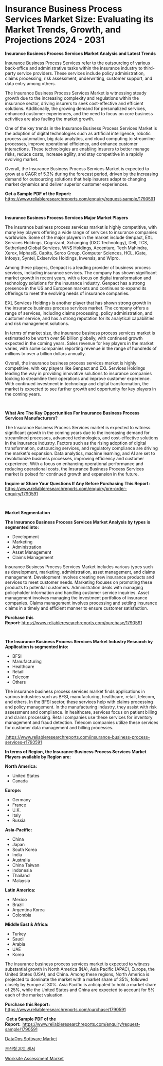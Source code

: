 <p><h1>Insurance Business Process Services Market Size: Evaluating its Market Trends, Growth, and Projections 2024 - 2031</h1></p><p><strong>Insurance Business Process Services Market Analysis and Latest Trends</strong></p>
<p><p>Insurance Business Process Services refer to the outsourcing of various back-office and administrative tasks within the insurance industry to third-party service providers. These services include policy administration, claims processing, risk assessment, underwriting, customer support, and data entry among others.</p><p>The Insurance Business Process Services Market is witnessing steady growth due to the increasing complexity and regulations within the insurance sector, driving insurers to seek cost-effective and efficient solutions. Additionally, the growing demand for personalized services, enhanced customer experiences, and the need to focus on core business activities are also fueling the market growth.</p><p>One of the key trends in the Insurance Business Process Services Market is the adoption of digital technologies such as artificial intelligence, robotic process automation, big data analytics, and cloud computing to streamline processes, improve operational efficiency, and enhance customer interactions. These technologies are enabling insurers to better manage risks, reduce costs, increase agility, and stay competitive in a rapidly evolving market.</p><p>Overall, the Insurance Business Process Services Market is expected to grow at a CAGR of 5.3% during the forecast period, driven by the increasing demand for outsourcing solutions that help insurers adapt to changing market dynamics and deliver superior customer experiences.</p></p>
<p><strong>Get a Sample PDF of the Report:&nbsp;</strong> <a href="https://www.reliableresearchreports.com/enquiry/request-sample/1790591">https://www.reliableresearchreports.com/enquiry/request-sample/1790591</a></p>
<p>&nbsp;</p>
<p><strong>Insurance Business Process Services Major Market Players</strong></p>
<p><p>The insurance business process services market is highly competitive, with many key players offering a wide range of services to insurance companies worldwide. Some of the major players in the market include Genpact, EXL Services Holdings, Cognizant, Xchanging (DXC Technology), Dell, TCS, Sutherland Global Services, WNS Holdings, Accenture, Tech Mahindra, Xerox, MphasiS, Capita, Serco Group, Computer Sciences, HCL, iGate, Infosys, Syntel, Exlservice Holdings, Invensis, and Wipro.</p><p>Among these players, Genpact is a leading provider of business process services, including insurance services. The company has shown significant market growth in recent years, with a focus on digital transformation and technology solutions for the insurance industry. Genpact has a strong presence in the US and European markets and continues to expand its offerings to meet the evolving needs of insurance companies.</p><p>EXL Services Holdings is another player that has shown strong growth in the insurance business process services market. The company offers a range of services, including claims processing, policy administration, and customer service, and has a strong reputation for its analytical capabilities and risk management solutions.</p><p>In terms of market size, the insurance business process services market is estimated to be worth over $8 billion globally, with continued growth expected in the coming years. Sales revenue for key players in the market varies, with some companies reporting revenue in the range of hundreds of millions to over a billion dollars annually.</p><p>Overall, the insurance business process services market is highly competitive, with key players like Genpact and EXL Services Holdings leading the way in providing innovative solutions to insurance companies looking to streamline their operations and improve customer experience. With continued investment in technology and digital transformation, the market is expected to see further growth and opportunity for key players in the coming years.</p></p>
<p>&nbsp;</p>
<p><strong>What Are The Key Opportunities For Insurance Business Process Services Manufacturers?</strong></p>
<p><p>The Insurance Business Process Services market is expected to witness significant growth in the coming years due to the increasing demand for streamlined processes, advanced technologies, and cost-effective solutions in the insurance industry. Factors such as the rising adoption of digital transformation, outsourcing services, and regulatory compliance are driving the market's expansion. Data analytics, machine learning, and AI are set to revolutionize business processes, improving efficiency and customer experience. With a focus on enhancing operational performance and reducing operational costs, the Insurance Business Process Services market is poised for continued growth and expansion in the future.</p></p>
<p><strong>Inquire or Share Your Questions If Any Before Purchasing This Report:</strong> <a href="https://www.reliableresearchreports.com/enquiry/pre-order-enquiry/1790591">https://www.reliableresearchreports.com/enquiry/pre-order-enquiry/1790591</a></p>
<p>&nbsp;</p>
<p><strong>Market Segmentation</strong></p>
<p><strong>The Insurance Business Process Services Market Analysis by types is segmented into:</strong></p>
<p><ul><li>Development</li><li>Marketing</li><li>Administration</li><li>Asset Management</li><li>Claims Management</li></ul></p>
<p><p>Insurance Business Process Services Market includes various types such as development, marketing, administration, asset management, and claims management. Development involves creating new insurance products and services to meet customer needs. Marketing focuses on promoting these products to potential customers. Administration deals with managing policyholder information and handling customer service inquiries. Asset management involves managing the investment portfolios of insurance companies. Claims management involves processing and settling insurance claims in a timely and efficient manner to ensure customer satisfaction.</p></p>
<p><strong>Purchase this Report:&nbsp;</strong><a href="https://www.reliableresearchreports.com/purchase/1790591">https://www.reliableresearchreports.com/purchase/1790591</a></p>
<p>&nbsp;</p>
<p><strong>The Insurance Business Process Services Market Industry Research by Application is segmented into:</strong></p>
<p><ul><li>BFSI</li><li>Manufacturing</li><li>Healthcare</li><li>Retail</li><li>Telecom</li><li>Others</li></ul></p>
<p><p>The insurance business process services market finds applications in various industries such as BFSI, manufacturing, healthcare, retail, telecom, and others. In the BFSI sector, these services help with claims processing and policy management. In the manufacturing industry, they assist with risk assessment and compliance. In healthcare, services focus on patient billing and claims processing. Retail companies use these services for inventory management and fraud detection. Telecom companies utilize these services for customer data management and billing processes.</p></p>
<p><a href="https://www.reliableresearchreports.com/insurance-business-process-services-r1790591">&nbsp;https://www.reliableresearchreports.com/insurance-business-process-services-r1790591</a></p>
<p><strong>In terms of Region, the Insurance Business Process Services Market Players available by Region are:</strong></p>
<p>
    <p> <strong> North America: </strong>
        <ul>
            <li>United States</li>
            <li>Canada</li>
        </ul>
        </p> 
    <p> <strong> Europe: </strong>
        <ul>
            <li>Germany</li>
            <li>France</li>
            <li>U.K.</li>
            <li>Italy</li>
            <li>Russia</li>
        </ul>
        </p> 
    <p> <strong> Asia-Pacific: </strong>
        <ul>
            <li>China</li>
            <li>Japan</li>
            <li>South Korea</li>
            <li>India</li>
            <li>Australia</li>
            <li>China Taiwan</li>
            <li>Indonesia</li>
            <li>Thailand</li>
            <li>Malaysia</li>
        </ul>
        </p> 
    <p> <strong> Latin America: </strong>
        <ul>
            <li>Mexico</li>
            <li>Brazil</li>
            <li>Argentina Korea</li>
            <li>Colombia</li>
        </ul>
        </p> 
    <p> <strong> Middle East & Africa: </strong>
        <ul>
            <li>Turkey</li>
            <li>Saudi</li>
            <li>Arabia</li>
            <li>UAE</li>
            <li>Korea</li>
        </ul>
    </p>
    </p>
<p><p>The insurance business process services market is expected to witness substantial growth in North America (NA), Asia Pacific (APAC), Europe, the United States (USA), and China. Among these regions, North America is projected to dominate the market with a market share of 35%, followed closely by Europe at 30%. Asia Pacific is anticipated to hold a market share of 25%, while the United States and China are expected to account for 5% each of the market valuation.</p></p>
<p><strong>Purchase this Report: </strong><a href="https://www.reliableresearchreports.com/purchase/1790591">https://www.reliableresearchreports.com/purchase/1790591</a></p>
<p>&nbsp;<strong>Get a Sample PDF of the Report:&nbsp;&nbsp;</strong><a href="https://www.reliableresearchreports.com/enquiry/request-sample/1790591">https://www.reliableresearchreports.com/enquiry/request-sample/1790591</a></p>
<p><strong></strong></p>
<p><p><a href="https://github.com/redneck06/Market-Research-Report-List-3/blob/main/dataops-software-market.md">DataOps Software Market</a></p><p><a href="https://github.com/garnett961902/Market-Research-Report-List-1/blob/main/771506859036.md">분산형 온도 센서</a></p><p><a href="https://github.com/peachesmcdowel1/Market-Research-Report-List-2/blob/main/worksite-assessment-market.md">Worksite Assessment Market</a></p></p>